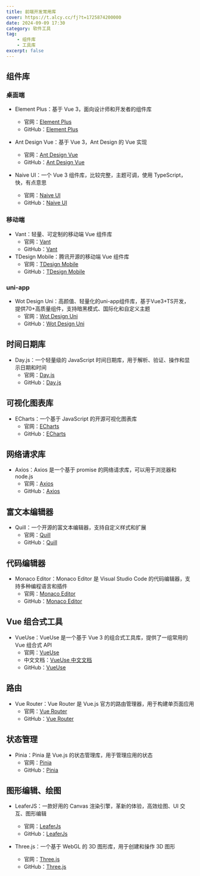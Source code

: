 ```yaml
---
title: 前端开发常用库
cover: https://t.alcy.cc/fj?t=1725874200000
date: 2024-09-09 17:30
category: 软件工具
tag: 
    - 组件库
    - 工具库
excerpt: false
---
```


## 组件库

### 桌面端

- Element Plus：基于 Vue 3，面向设计师和开发者的组件库
    - 官网：[Element Plus](https://element-plus.org/zh-CN/)
    - GitHub：[Element Plus](https://github.com/element-plus/element-plus)

- Ant Design Vue：基于 Vue 3，Ant Design 的 Vue 实现
    - 官网：[Ant Design Vue](https://antdv.com/components/overview-cn)
    - GitHub：[Ant Design Vue](https://github.com/vueComponent/ant-design-vue)

- Naive UI：一个 Vue 3 组件库，比较完整，主题可调，使用 TypeScript，快，有点意思
    - 官网：[Naive UI](https://www.naiveui.com/zh-CN/os-theme)
    - GitHub：[Naive UI](https://github.com/tusen-ai/naive-ui)

### 移动端

- Vant：轻量、可定制的移动端 Vue 组件库
    - 官网：[Vant](https://vant-ui.github.io/vant/#/zh-CN)
    - GitHub：[Vant](https://github.com/youzan/vant)
- TDesign Mobile：腾讯开源的移动端 Vue 组件库
    - 官网：[TDesign Mobile](https://tdesign.tencent.com/mobile-vue/overview)
    - GitHub：[TDesign Mobile](https://github.com/Tencent/tdesign-mobile-vue)

### uni-app

- Wot Design Uni：高颜值、轻量化的uni-app组件库，基于Vue3+TS开发，提供70+高质量组件，支持暗黑模式、国际化和自定义主题
    - 官网：[Wot Design Uni](https://wot-design-uni.cn/)
    - GitHub：[Wot Design Uni](https://github.com/Moonofweisheng/wot-design-uni)

## 时间日期库

- Day.js：一个轻量级的 JavaScript 时间日期库，用于解析、验证、操作和显示日期和时间
    - 官网：[Day.js](https://day.js.org/zh-CN/)
    - GitHub：[Day.js](https://github.com/iamkun/dayjs/)

## 可视化图表库

- ECharts：一个基于 JavaScript 的开源可视化图表库
    - 官网：[ECharts](https://echarts.apache.org/zh/index.html)
    - GitHub：[ECharts](https://github.com/apache/echarts)

## 网络请求库

- Axios：Axios 是一个基于 promise 的网络请求库，可以用于浏览器和 node.js
    - 官网：[Axios](https://axios-http.com/zh/)
    - GitHub：[Axios](https://github.com/axios/axios)

## 富文本编辑器

- Quill：一个开源的富文本编辑器，支持自定义样式和扩展
    - 官网：[Quill](https://quilljs.com/)
    - GitHub：[Quill](https://github.com/quilljs/quill)

## 代码编辑器

- Monaco Editor：Monaco Editor 是 Visual Studio Code 的代码编辑器，支持多种编程语言和插件
    - 官网：[Monaco Editor](https://microsoft.github.io/monaco-editor/)
    - GitHub：[Monaco Editor](https://github.com/microsoft/monaco-editor)

## Vue 组合式工具

- VueUse：VueUse 是一个基于 Vue 3 的组合式工具库，提供了一组常用的 Vue 组合式 API
    - 官网：[VueUse](https://vueuse.org/)
    - 中文文档：[VueUse 中文文档](https://vueuse.pages.dev/)
    - GitHub：[VueUse](https://github.com/vueuse/vueuse)

## 路由

- Vue Router：Vue Router 是 Vue.js 官方的路由管理器，用于构建单页面应用
    - 官网：[Vue Router](https://router.vuejs.org/zh/)
    - GitHub：[Vue Router](https://github.com/vuejs/vue-router)

## 状态管理

- Pinia：Pinia 是 Vue.js 的状态管理库，用于管理应用的状态
    - 官网：[Pinia](https://pinia.vuejs.org/)
    - GitHub：[Pinia](https://github.com/vuejs/pinia)

## 图形编辑、绘图

- LeaferJS：一款好用的 Canvas 渲染引擎，革新的体验，高效绘图、UI 交互、图形编辑
    - 官网：[LeaferJs](https://leaferjs.com/)
    - GitHub：[LeaferJs](https://github.com/leaferjs/ui)

- Three.js：一个基于 WebGL 的 3D 图形库，用于创建和操作 3D 图形
    - 官网：[Three.js](https://threejs.org/)
    - GitHub：[Three.js](https://github.com/mrdoob/three.js)
